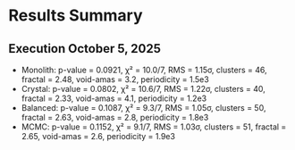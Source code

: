 # Results Summary

## Execution October 5, 2025
- Monolith: p-value = 0.0921, χ² = 10.0/7, RMS = 1.15σ, clusters = 46, fractal = 2.48, void-amas = 3.2, periodicity = 1.5e3
- Crystal: p-value = 0.0802, χ² = 10.6/7, RMS = 1.22σ, clusters = 40, fractal = 2.33, void-amas = 4.1, periodicity = 1.2e3
- Balanced: p-value = 0.1087, χ² = 9.3/7, RMS = 1.05σ, clusters = 50, fractal = 2.63, void-amas = 2.8, periodicity = 1.8e3
- MCMC: p-value = 0.1152, χ² = 9.1/7, RMS = 1.03σ, clusters = 51, fractal = 2.65, void-amas = 2.6, periodicity = 1.9e3

